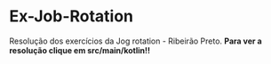 # Ex-Job-Rotation
Resolução dos exercícios da Jog rotation - Ribeirão Preto.
**Para ver a resolução clique em src/main/kotlin!!**
